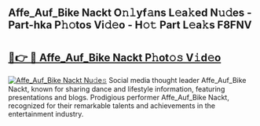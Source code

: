 ## Affe_Auf_Bike Nackt O𝚗𝚕yf𝚊ns L𝚎a𝚔ed N𝚞𝚍es - Part-hka P𝚑𝚘tos Vi𝚍𝚎o - H𝚘𝚝 Part L𝚎a𝚔s F8FNV

# <h2><a href="http://kf6ibs.oniu.top/?m=Affe_Auf_Bike+Nackt">🔗👉 🔴 Affe_Auf_Bike Nackt P𝚑ot𝚘𝚜 V𝚒d𝚎o</a></h2>

[![Affe_Auf_Bike Nackt Nu𝚍e𝚜](https://i.imgur.com/0qMVB7G.gif)](http://kf6ibs.oniu.top/?m=Affe_Auf_Bike+Nackt)
Social media thought leader Affe_Auf_Bike Nackt, known for sharing dance and lifestyle information, featuring presentations and blogs. Prodigious performer Affe_Auf_Bike Nackt, recognized for their remarkable talents and achievements in the entertainment industry.  
